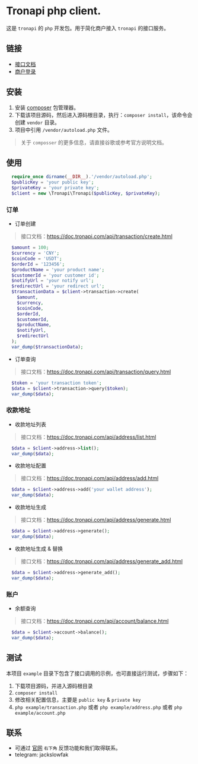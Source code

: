 # Tronapi php client.

这是 `tronapi` 的 `php` 开发包。用于简化商户接入 `tronapi` 的接口服务。

## 链接

- [接口文档](https://doc.tronapi.com)
- [商户登录](https://pro.tronapi.com)

## 安装

1. 安装 [composer](https://getcomposer.org/) 包管理器。
2. 下载该项目源码，然后进入源码根目录，执行：`composer install`，该命令会创建 `vendor` 目录。
3. 项目中引用 `/vendor/autoload.php` 文件。

> 关于 `composser` 的更多信息，请直接谷歌或参考官方说明文档。

## 使用

```php
  require_once dirname(__DIR__).'/vendor/autoload.php';
  $publicKey = 'your public key';
  $privateKey = 'your private key';
  $client = new \Tronapi\Tronapi($publicKey, $privateKey);
```

### 订单

- 订单创建

> 接口文档：https://doc.tronapi.com/api/transaction/create.html

```php
  $amount = 100;
  $currency = 'CNY';
  $coinCode = 'USDT';
  $orderId = '123456';
  $productName = 'your product name';
  $customerId = 'your customer id';
  $notifyUrl = 'your notify url';
  $redirectUrl = 'your redirect url';
  $transactionData = $client->transaction->create(
    $amount,
    $currency,
    $coinCode,
    $orderId,
    $customerId,
    $productName,
    $notifyUrl,
    $redirectUrl
  );
  var_dump($transactionData);
```

- 订单查询

> 接口文档：https://doc.tronapi.com/api/transaction/query.html

```php
  $token = 'your transaction token';
  $data = $client->transaction->query($token);
  var_dump($data);
```

### 收款地址

- 收款地址列表

> 接口文档：https://doc.tronapi.com/api/address/list.html

```php
  $data = $client->address->list();
  var_dump($data);
```

- 收款地址配置

> 接口文档：https://doc.tronapi.com/api/address/add.html

```php
  $data = $client->address->add('your wallet address');
  var_dump($data);
```

- 收款地址生成

> 接口文档：https://doc.tronapi.com/api/address/generate.html

```php
  $data = $client->address->generate();
  var_dump($data);
```

- 收款地址生成 & 替换

> 接口文档：https://doc.tronapi.com/api/address/generate_add.html

```php
  $data = $client->address->generate_add();
  var_dump($data);
```

### 账户

- 余额查询

> 接口文档：https://doc.tronapi.com/api/account/balance.html

```php
  $data = $client->account->balance();
  var_dump($data);
```
## 测试

本项目 `example` 目录下包含了接口调用的示例，也可直接运行测试，步骤如下：

1. 下载项目源码，并进入源码根目录
2. `composer install`
3. 修改相关配置信息，主要是 `public key` & `private key`
3. `php example/transaction.php` 或者 `php example/address.php` 或者 `php example/account.php`

## 联系

- 可通过 [官网](https://doc.tronapi.com) `右下角` 反馈功能和我们取得联系。
- telegram: jackslowfak